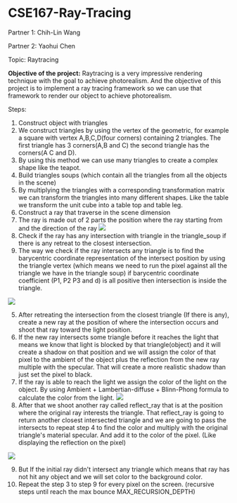 # CSE167-Ray-Tracing

Partner 1: Chih-Lin Wang

Partner 2: Yaohui Chen

Topic: Raytracing

**Objective of the project:** Raytracing is a very impressive rendering technique with the goal to achieve photorealism. And the objective of this project is to implement a ray tracing framework so we can use that framework to render our object to achieve photorealism.

Steps:

1. Construct object with triangles
  1. We construct triangles by using the vertex of the geometric, for example a square with vertex A,B,C,D(four corners) containing 2 triangles. The first triangle has 3 corners(A,B and C) the second triangle has the corners(A C and D).
  2. By using this method we can use many triangles to create a complex shape like the teapot.
2. Build triangles soups (which contain all the triangles from all the objects in the scene)
  1. By multiplying the triangles with a corresponding transformation matrix we can transform the triangles into many different shapes. Like the table we transform the unit cube into a table top and table leg.
3. Construct a ray that traverse in the scene dimension
  1. The ray is made out of 2 parts the position where the ray starting from and the direction of the ray ![](RackMultipart20221208-1-zct379_html_70b11e7542c8eab9.png)
4. Check if the ray has any intersection with triangle in the triangle\_soup if there is any retreat to the closest intersection.
  1. The way we check if the ray intersects any triangle is to find the barycentric coordinate representation of the intersect position by using the triangle vertex (which means we need to run the pixel against all the triangle we have in the triangle soup) if barycentric coordinate coefficient (P1, P2 P3 and d) is all positive then intersection is inside the triangle.

![](RackMultipart20221208-1-zct379_html_cc4eb3db5dc6d5b9.png)

5. After retreating the intersection from the closest triangle (If there is any), create a new ray at the position of where the intersection occurs and shoot that ray toward the light position.
6. If the new ray intersects some triangle before it reaches the light that means we know that light is blocked by that triangle(object) and it will create a shadow on that position and we will assign the color of that pixel to the ambient of the object plus the reflection from the new ray multiple with the specular. That will create a more realistic shadow than just set the pixel to black.
7. If the ray is able to reach the light we assign the color of the light on the object. By using Ambient + Lambertian-diffuse + Blinn-Phong formula to calculate the color from the light. ![](RackMultipart20221208-1-zct379_html_c0f1aa83b27ab0c0.png)
8. After that we shoot another ray called reflect\_ray that is at the position where the original ray interests the triangle. That reflect\_ray is going to return another closest intersected triangle and we are going to pass the intersects to repeat step 4 to find the color and multiply with the original triangle's material specular. And add it to the color of the pixel. (Like displaying the reflection on the pixel)

![](RackMultipart20221208-1-zct379_html_f118b84ae1c70e91.png)

9. But If the initial ray didn't intersect any triangle which means that ray has not hit any object and we will set color to the background color.
10. Repeat the step 3 to step 9 for every pixel on the screen. (recursive steps until reach the max bounce MAX\_RECURSION\_DEPTH)
